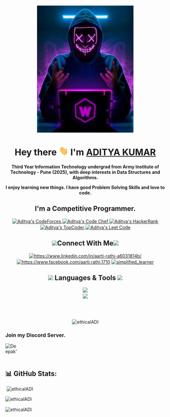 <p align="center"> <img height="400px" src="https://github.com/ethicalADI/ethicalADI/blob/main/Hacker%20Nation.jpg" /> </p>
<h1 align="center">Hey there <img src="https://github.com/ABSphreak/ABSphreak/blob/master/gifs/Hi.gif" width="30px"height="30px"> I'm <a href="https://in.linkedin.com/in/aditya-kumar-76b58b225">ADITYA KUMAR<a></h1>
<h4 align="center">
Third Year Information Technology undergrad from Army Institute of Technology - Pune (2025), with deep interests in Data Structures and Algorithms.
<br/>

I enjoy learning new things. I have good Problem Solving Skills and love to code.
<br/>
 </h4>

<h2 align="center">I'm a Competitive Programmer.</h2>
<p align="center">
<a href="https://codeforces.com/profile/ethicalADI">
  <img align="center" alt="Aditya's CodeForces" height="35px" width="30px" src="https://cdn.iconscout.com/icon/free/png-256/code-forces-3521352-2944796.png" />
</a>
<a href="https://www.codechef.com/users/ethical_adi">
  <img align="center" alt="Aditya's Code Chef" height="35px" width="30px" src="https://avatars.githubusercontent.com/u/11960354?v=4" />
</a>

<a href="https://www.hackerrank.com/ethicalADI">
  <img align="center" alt="Aditya's HackerRank" height="35px" width="30px" src="https://upload.wikimedia.org/wikipedia/commons/thumb/4/40/HackerRank_Icon-1000px.png/480px-HackerRank_Icon-1000px.png" />
</a>

<a href="https://auth.geeksforgeeks.org/user/adi1212">
  <img align="center" alt="Aditya's TopCoder" height="35px" width="30px" src="https://img.icons8.com/color/452/GeeksforGeeks.png" />
</a>

<a href="https://leetcode.com/ethicalADI">
  <img align="center" alt="Aditya's Leet Code" height="35px" width="30px" src="https://upload.wikimedia.org/wikipedia/commons/1/19/LeetCode_logo_black.png" />
</a>
</p>

<h2 align="center"> <img src="https://raw.githubusercontent.com/ShahriarShafin/ShahriarShafin/main/Assets/handshake.gif" width="50"/>Connect With Me<img src="https://raw.githubusercontent.com/ShahriarShafin/ShahriarShafin/main/Assets/handshake.gif" width="50"/> </h2>
<p align="center">
<a href="https://in.linkedin.com/in/aditya-kumar-76b58b225/" target="blank"><img align="center" src="https://raw.githubusercontent.com/rahuldkjain/github-profile-readme-generator/master/src/images/icons/Social/linked-in-alt.svg" alt="https://www.linkedin.com/in/aarti-rathi-a6031814b/" height="30" width="40" /></a>
<a href="https://www.facebook.com/adityakumar.rathi.5/" target="blank"><img align="center" src="https://raw.githubusercontent.com/rahuldkjain/github-profile-readme-generator/master/src/images/icons/Social/facebook.svg" alt="https://www.facebook.com/aarti.rathi.1710" height="30" width="40" /></a>
<a href="https://www.instagram.com/adikumar_11" target="blank"><img align="center" src="https://raw.githubusercontent.com/rahuldkjain/github-profile-readme-generator/master/src/images/icons/Social/instagram.svg" alt="simplified_learner" height="30" width="40" /></a>
</p>

<h2 align="center"><img src="https://camo.githubusercontent.com/beb64ff21c883e318e4f5db5231c2ba4175705bea1c9249e82a41ab375db4f75/68747470733a2f2f6d65646961322e67697068792e636f6d2f6d656469612f51737347456d706b79454f684243623765312f67697068792e6769663f6369643d656366303565343761306e336769316266716e74716d6f62386739616964316f796a327772336473336d67373030626c267269643d67697068792e676966" width="25px" /> Languages & Tools <img src="https://camo.githubusercontent.com/beb64ff21c883e318e4f5db5231c2ba4175705bea1c9249e82a41ab375db4f75/68747470733a2f2f6d65646961322e67697068792e636f6d2f6d656469612f51737347456d706b79454f684243623765312f67697068792e6769663f6369643d656366303565343761306e336769316266716e74716d6f62386739616964316f796a327772336473336d67373030626c267269643d67697068792e676966" width="25px" /></h2>
<p align="center">
    <img src="https://skillicons.dev/icons?i=c,cpp,py,java,kotlin,html,css,js,bootstrap,nodejs,django,flask,git,firebase,react" />
  <br>
    <img src="https://skillicons.dev/icons?i=mysql,angular,bash,figma,vscode,ts,aws,gcp,mongodb,pug" />
</p><br>
<br />
<p align="center"> <img src="https://komarev.com/ghpvc/?username=ethicalADI&label=Profile%20views&color=0e75b6&style=flat" alt="ethicalADI" /> </p>

### Join my Discord Server.
<a href="https://discord.gg/dEpYfeSh">
  <img height="35px" width="40px" align="left" alt="Deepak's Discord"  height="35px" width="30px" src="https://logos-world.net/wp-content/uploads/2020/12/Discord-Logo.png" />
</a>
<br/>

<br>
<br>

## 📊 GitHub Stats:

<p>&nbsp;<img align="center" src="https://github-readme-stats.vercel.app/api?username=ethicalADI&theme=merko&hide_border=false&include_all_commits=true&count_private=true&show_icons=true&locale=en" alt="ethicalADI" /></p>
<p><img align="center" src="https://github-readme-stats.vercel.app/api/top-langs?username=ethicalADI&theme=merko&hide_border=false&show_icons=true&locale=en&layout=compact" alt="ethicalADI" /></p>
<p><img align="center" src="https://github-readme-streak-stats.herokuapp.com/?user=ethicalADI&theme=merko&hide_border=false&include_all_commits=true&count_private=true&layout=compact" alt="ethicalADI" /></p>

